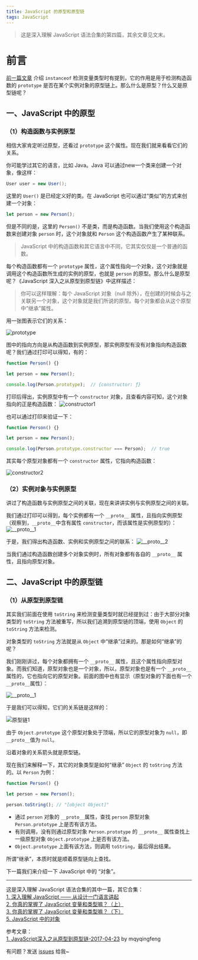 ```yaml
---
title: JavaScript 的原型和原型链
tags: JavaScript
---
```


> 这是深入理解 JavaScript 语法合集的第四篇，其余文章见文末。

# 前言

[前一篇文章](https://syt-honey.github.io/2020/03/07/%E5%8F%98%E9%87%8F%E5%92%8C%E7%B1%BB%E5%9E%8B%EF%BC%88%E4%B8%8B%EF%BC%89/) 介绍 `instanceof` 检测变量类型时有提到，它的作用是用于检测构造函数的 `prototype` 是否在某个实例对象的原型链上。那么什么是原型？什么又是原型链呢？

## 一、JavaScript 中的原型

### （1）构造函数与实例原型

相信大家肯定听过原型，还看过 `prototype` 这个属性。现在我们就来看看它们的关系。

你可能学过其它的语言，比如 Java。Java 可以通过new一个类来创建一个对象，像这样：
```java
User user = new User();
```
这里的 `User()` 是已经定义好的类。在 JavaScript 也可以通过“类似”的方式来创建一个对象：
```js
let person = new Person();
```
但是不同的是，这里的 `Person()` 不是类，而是构造函数。当我们使用这个构造函数来创建对象 `person` 时，这个对象就和 `Person` 这个构造函数产生了某种联系。

> JavaScript 中的构造函数和其它语言中不同，它其实仅仅是一个普通的函数。

每个构造函数都有一个 `prototype` 属性，这个属性指向一个对象，这个对象就是调用这个构造函数所生成的实例的原型，也就是 `person` 的原型。那么什么是原型呢？《JavaScript 深入之从原型到原型链》中这样描述：

> 你可以这样理解：每个 JavaScript 对象（null 除外），在创建的时候会与之关联另一个对象，这个对象就是我们所说的原型。每个对象都会从这个原型中“继承”属性。

用一张图表示它们的关系：

![prototype](/images/frontend/js/prototype.jpg)

图中的指向方向是从构造函数到实例原型，那实例原型有没有对象指向构造函数呢？我们通过打印可以得知，有的：
```js
function Person() {}

let person = new Person();

console.log(Person.prototype);  // {constructor: ƒ}
```
打印后得出，实例原型中有一个 `constructor` 对象，且查看内容可知，这个对象指向的正是构造函数：
![constructor1](/images/frontend/js/constructor1.png)

也可以通过打印来验证一下：
```js
function Person() {}

let person = new Person();

console.log(Person.prototype.constructor === Person);  // true
```

其实每个原型对象都有一个 `constructor` 属性，它指向构造函数：

![constructor2](/images/frontend/js/constructor2.jpg)

### （2）实例对象与实例原型

讲过了构造函数与实例原型之间的关联，现在来讲讲实例与实例原型之间的关联。

我们通过打印可以得到，每个实例都有一个 `__proto__` 属性，且指向实例原型（观察到，`__proto__`中含有属性 `constructor`，而该属性是实例原型的）：
![__proto__1](/images/frontend/js/proto1.png)

于是，我们得出构造函数、实例和实例原型之间的联系：
![__proto__2](/images/frontend/js/proto2.jpg)

当我们通过构造函数创建多个对象实例时，所有对象都有各自的 `__proto__` 属性，且指向原型对象。

## 二、JavaScript 中的原型链

### （1）从原型到原型链

其实我们前面在使用 `toString` 来检测变量类型时就已经提到过：由于大部分对象类型的 `toString` 方法被重写，所以我们追溯到原型链的顶端，使用 `Object` 的 `toString` 方法来检测。

对象类型的 `toString` 方法就是从 `Object` 中“继承”过来的。那是如何“继承”的呢？

我们刚刚讲过，每个对象都拥有一个 `__proto__` 属性，且这个属性指向原型对象。而我们知道，原型对象也是一个对象，所以，原型对象也是有一个 `__proto__` 属性的，它也指向它的原型对象。前面的图中也有显示（原型对象的下面也有一个 `__proto__`属性）：

![__proto__1](/images/frontend/js/proto1.png)

于是我们可以得知，它们的关系链是这样的：

![原型链1](/images/frontend/js/原型链1.jpg)

由于 `Object.prototype` 这个原型对象处于顶端，所以它的原型对象为 `null`，即 `__proto__`值为 `null`。

沿着对象的关系箭头就是原型链。

现在我们来解释一下，其它的对象类型是如何“继承” `Object` 的 `toString` 方法的。以 `Person` 为例：
```js
function Person() {}

let person = new Person();

person.toString(); // "[object Object]"
```
* 通过 `person` 对象的 `__proto__`属性，查找 `person` 原型对象 `Person.prototype` 上是否有该方法。
* 有则调用，没有则通过原型对象 `Person.prototype` 的 `__proto__` 属性查找上一级原型对象 `Object.prototype` 上是否有该方法。
* `Object.prototype` 上面有该方法，则调用 `toString`，最后得出结果。

所谓“继承”，本质时就是顺着原型链向上查找。

下一篇我们来介绍一下 JavaScript 中的 “对象”。

---
这是深入理解 JavaScript 语法合集的其中一篇，其它合集：  
[1. 深入理解 JavaScript —— 从设计一门语言讲起](https://syt-honey.github.io/2020/03/03/JavaScript%E8%AF%AD%E6%B3%95%E4%BB%8E%E5%A4%B4%E5%BC%80%E5%A7%8B/)  
[2. 你真的掌握了 JavaScript 变量和类型嘛？（上）](https://syt-honey.github.io/2020/03/06/%E5%8F%98%E9%87%8F%E5%92%8C%E7%B1%BB%E5%9E%8B%EF%BC%88%E4%B8%8A%EF%BC%89/)  
[3. 你真的掌握了 JavaScript 变量和类型嘛？（下）](https://syt-honey.github.io/2020/03/07/%E5%8F%98%E9%87%8F%E5%92%8C%E7%B1%BB%E5%9E%8B%EF%BC%88%E4%B8%8B%EF%BC%89/)  
[5. JavaScript 中的对象](https://syt-honey.github.io/2020/03/13/JavaScript%E4%B8%AD%E7%9A%84%E5%AF%B9%E8%B1%A1/)  


参考文章：  
[1. JavaScript深入之从原型到原型链-2017-04-23](https://github.com/mqyqingfeng/Blog/issues/2) by mqyqingfeng  

有问题？发送 [issues](https://syt-honey.github.io/about/) 给我~
